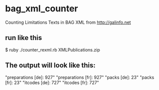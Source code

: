 bag_xml_counter
===============

Counting Limitations Texts in BAG XML from http://galinfo.net

## run like this

  $ ruby ./counter_rexml.rb XMLPublications.zip

## The output will look like this:

  "preparations [de]: 927"
  "preparations [fr]: 927"
  "packs [de]: 23"
  "packs [fr]: 23"
  "itcodes [de]: 727"
  "itcodes [fr]: 727"
